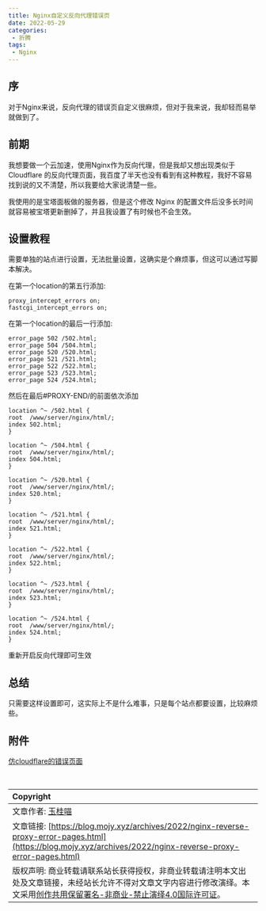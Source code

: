 ```yaml
---
title: Nginx自定义反向代理错误页
date: 2022-05-29
categories:
 - 折腾
tags:
 - Nginx
---
```


## 序

对于Nginx来说，反向代理的错误页自定义很麻烦，但对于我来说，我却轻而易举就做到了。

## 前期

我想要做一个云加速，使用Nginx作为反向代理，但是我却又想出现类似于 Cloudflare 的反向代理页面，我百度了半天也没有看到有这种教程，我好不容易找到说的又不清楚，所以我要给大家说清楚一些。

我使用的是宝塔面板做的服务器，但是这个修改 Nginx 的配置文件后没多长时间就容易被宝塔更新删掉了，并且我设置了有时候也不会生效。

## 设置教程

需要单独的站点进行设置，无法批量设置，这确实是个麻烦事，但这可以通过写脚本解决。

在第一个location的第五行添加:

```
proxy_intercept_errors on;
fastcgi_intercept_errors on;
```

在第一个location的最后一行添加:

```
error_page 502 /502.html;
error_page 504 /504.html;
error_page 520 /520.html;
error_page 521 /521.html;
error_page 522 /522.html;
error_page 523 /523.html;
error_page 524 /524.html;
```

然后在最后#PROXY-END/的前面依次添加

```
location ^~ /502.html {
root  /www/server/nginx/html/;
index 502.html;
}

location ^~ /504.html {
root  /www/server/nginx/html/;
index 504.html;
}

location ^~ /520.html {
root  /www/server/nginx/html/;
index 520.html;
}

location ^~ /521.html {
root  /www/server/nginx/html/;
index 521.html;
}

location ^~ /522.html {
root  /www/server/nginx/html/;
index 522.html;
}

location ^~ /523.html {
root  /www/server/nginx/html/;
index 523.html;
}

location ^~ /524.html {
root  /www/server/nginx/html/;
index 524.html;
}
```

重新开启反向代理即可生效

## 总结

只需要这样设置即可，这实际上不是什么难事，只是每个站点都要设置，比较麻烦些。

## 附件

[仿cloudflare的错误页面](https://pan.pgxitong.com/s/XjlSz)

<br>

| Copyright |
| :-----|
| 文章作者: <a href="mailto:abcd2890000456@126.com">玉桂喵</a> |
| 文章链接: [https://blog.mojy.xyz/archives/2022/nginx-reverse-proxy-error-pages.html](https://blog.mojy.xyz/archives/2022/nginx-reverse-proxy-error-pages.html) |
| 版权声明: 商业转载请联系站长获得授权，非商业转载请注明本文出处及文章链接，未经站长允许不得对文章文字内容进行修改演绎。本文采用[创作共用保留署名-非商业-禁止演绎4.0国际许可证](https://creativecommons.org/licenses/by-nc-nd/4.0/)。 |
